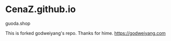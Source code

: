 # CenaZ.github.io
guoda.shop

This is forked godweiyang's repo.
Thanks for hime. https://godweiyang.com
